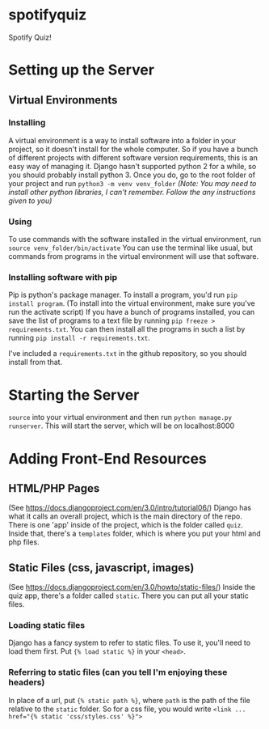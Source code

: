# spotifyquiz
Spotify Quiz!

# Setting up the Server
## Virtual Environments

### Installing
A virtual environment is a way to install software into a folder in your project, so it doesn't install for the whole computer. So if you have a bunch of different projects with different software version requirements, this is an easy way of managing it.
Django hasn't supported python 2 for a while, so you should probably install python 3.
Once you do, go to the root folder of your project and run `python3 -m venv venv_folder`
*(Note: You may need to install other python libraries, I can't remember. Follow the any instructions given to you)*

### Using
To use commands with the software installed in the virtual environment, run `source venv_folder/bin/activate` You can use the terminal like usual, but commands from programs in the virtual environment will use that software.

### Installing software with pip
Pip is python's package manager. To install a program, you'd run `pip install program`. (To install into the virtual environment, make sure you've run the activate script)
If you have a bunch of programs installed, you can save the list of programs to a text file by running `pip freeze > requirements.txt`. You can then install all the programs in such a list by running `pip install -r requirements.txt`.

I've included a `requirements.txt` in the github repository, so you should install from that.


# Starting the Server
`source` into your virtual environment and then run `python manage.py runserver`. This will start the server, which will be on localhost:8000


# Adding Front-End Resources

## HTML/PHP Pages
(See https://docs.djangoproject.com/en/3.0/intro/tutorial06/)
Django has what it calls an overall project, which is the main directory of the repo. There is one 'app' inside of the project, which is the folder called `quiz`. Inside that, there's a `templates` folder, which is where you put your html and php files.

## Static Files (css, javascript, images)
(See https://docs.djangoproject.com/en/3.0/howto/static-files/)
Inside the quiz app, there's a folder called `static`. There you can put all your static files.

### Loading static files
Django has a fancy system to refer to static files. To use it, you'll need to load them first. Put `{% load static %}` in your `<head>`.

### Referring to static files (can you tell I'm enjoying these headers)
In place of a url, put `{% static path %}`, where `path` is the path of the file relative to the `static` folder.
So for a css file, you would write `<link ... href="{% static 'css/styles.css' %}">`

